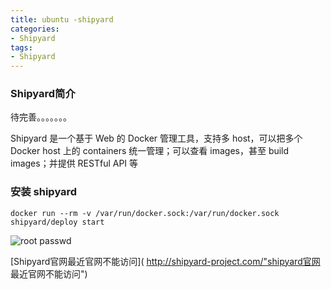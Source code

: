 ```yaml
---
title: ubuntu -shipyard
categories: 
- Shipyard
tags:
- Shipyard
---
```

### Shipyard简介

待完善。。。。。。。

Shipyard 是一个基于 Web 的 Docker 管理工具，支持多 host，可以把多个 Docker host 上的 containers 统一管理；可以查看 images，甚至 build images；并提供 RESTful API 等

### 安装 shipyard

```
docker run --rm -v /var/run/docker.sock:/var/run/docker.sock shipyard/deploy start
```

![root passwd](/img/ubuntu/shipyard/shipyard_install.png)



 [Shipyard官网最近官网不能访问]( http://shipyard-project.com/"shipyard官网 最近官网不能访问")





























